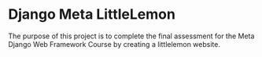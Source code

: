 # Django Meta LittleLemon 
The purpose of this project is to complete the final assessment for the Meta Django Web Framework Course by creating a littlelemon website.
